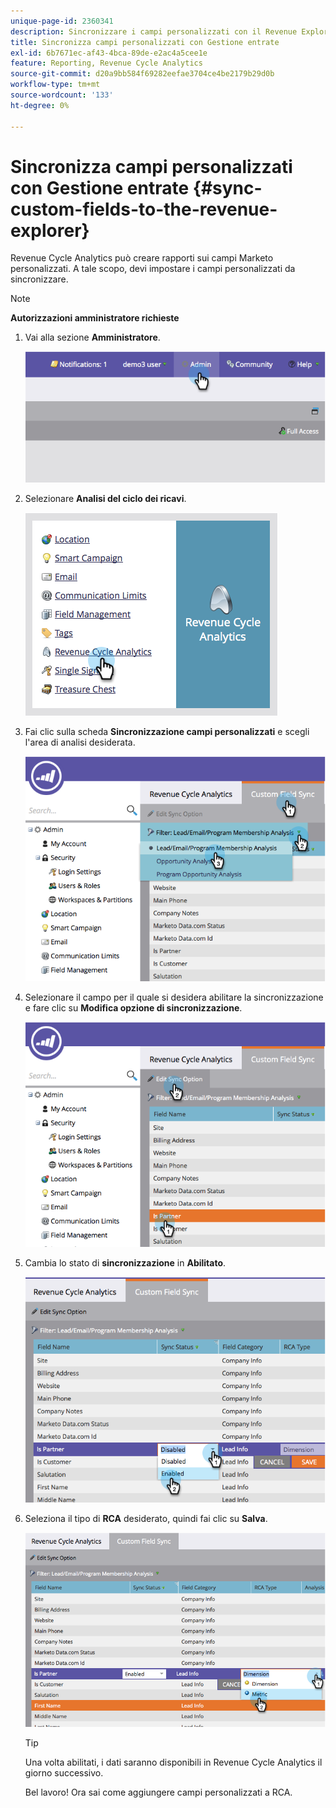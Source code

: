 ```yaml
---
unique-page-id: 2360341
description: Sincronizzare i campi personalizzati con il Revenue Explorer - Documentazione di Marketo - Documentazione del prodotto
title: Sincronizza campi personalizzati con Gestione entrate
exl-id: 6b7671ec-af43-4bca-89de-e2ac4a5cee1e
feature: Reporting, Revenue Cycle Analytics
source-git-commit: d20a9bb584f69282eefae3704ce4be2179b29d0b
workflow-type: tm+mt
source-wordcount: '133'
ht-degree: 0%

---
```


# Sincronizza campi personalizzati con Gestione entrate {#sync-custom-fields-to-the-revenue-explorer}

Revenue Cycle Analytics può creare rapporti sui campi Marketo personalizzati. A tale scopo, devi impostare i campi personalizzati da sincronizzare.

>[!NOTE]
>
>**Autorizzazioni amministratore richieste**

1. Vai alla sezione **Amministratore**.

   ![](assets/image2014-9-19-9-3a51-3a11.png)

1. Selezionare **Analisi del ciclo dei ricavi**.

   ![](assets/image2014-9-19-9-3a51-3a19.png)

1. Fai clic sulla scheda **Sincronizzazione campi personalizzati** e scegli l&#39;area di analisi desiderata.

   ![](assets/image2014-9-19-9-3a51-3a26.png)

1. Selezionare il campo per il quale si desidera abilitare la sincronizzazione e fare clic su **Modifica opzione di sincronizzazione**.

   ![](assets/image2014-9-19-9-3a51-3a36.png)

1. Cambia lo stato di **sincronizzazione** in **Abilitato**.

   ![](assets/image2014-9-19-9-3a51-3a45.png)

1. Seleziona il tipo di **RCA** desiderato, quindi fai clic su **Salva**.

   ![](assets/image2014-9-19-9-3a51-3a52.png)

   >[!TIP]
   >
   >Una volta abilitati, i dati saranno disponibili in Revenue Cycle Analytics il giorno successivo.

   Bel lavoro! Ora sai come aggiungere campi personalizzati a RCA.
